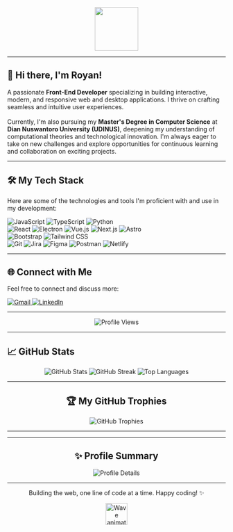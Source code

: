 <div id="header" align="center">
<!--   <img src="https://media.giphy.com/media/M9gbBd9np7GxKt8p22/giphy.gif" width="100"/> -->
  <img src="https://media.giphy.com/media/xT0xeuN4820H5aFv4I/giphy.gif" width="100"/>
</div>

---

<div id="about-me">
  <h2>👋 Hi there, I'm Royan!</h2>
  <p>
    A passionate <b>Front-End Developer</b> specializing in building interactive, modern, and responsive web and desktop applications. I thrive on crafting seamless and intuitive user experiences.
    <br><br>
    Currently, I'm also pursuing my <b>Master's Degree in Computer Science</b> at <b>Dian Nuswantoro University (UDINUS)</b>, deepening my understanding of computational theories and technological innovation. I'm always eager to take on new challenges and explore opportunities for continuous learning and collaboration on exciting projects.
  </p>
</div>

---

<div id="tech-stack">
  <h2>🛠️ My Tech Stack</h2>
  <p>Here are some of the technologies and tools I'm proficient with and use in my development:</p>
  <p align="left">
    <img src="https://img.shields.io/badge/JavaScript-F7DF1E?style=for-the-badge&logo=javascript&logoColor=black" alt="JavaScript" />
    <img src="https://img.shields.io/badge/TypeScript-3178C6?style=for-the-badge&logo=typescript&logoColor=white" alt="TypeScript" />
    <img src="https://img.shields.io/badge/Python-3776AB?style=for-the-badge&logo=python&logoColor=white" alt="Python" />
    <br>
    <img src="https://img.shields.io/badge/React-61DAFB?style=for-the-badge&logo=react&logoColor=black" alt="React" />
    <img src="https://img.shields.io/badge/Electron-2B2E3A?style=for-the-badge&logo=electron&logoColor=white" alt="Electron" />
    <img src="https://img.shields.io/badge/Vue.js-4FC08D?style=for-the-badge&logo=vue.js&logoColor=white" alt="Vue.js" />
    <img src="https://img.shields.io/badge/Next.js-000000?style=for-the-badge&logo=next.js&logoColor=white" alt="Next.js" />
    <img src="https://img.shields.io/badge/Astro-FF5D01?style=for-the-badge&logo=astro&logoColor=white" alt="Astro" />
    <br>
    <img src="https://img.shields.io/badge/Bootstrap-7952B3?style=for-the-badge&logo=bootstrap&logoColor=white" alt="Bootstrap" />
    <img src="https://img.shields.io/badge/Tailwind_CSS-38B2AC?style=for-the-badge&logo=tailwind-css&logoColor=white" alt="Tailwind CSS" />
    <br>
    <img src="https://img.shields.io/badge/Git-F05032?style=for-the-badge&logo=git&logoColor=white" alt="Git" />
    <img src="https://img.shields.io/badge/Jira-0052CC?style=for-the-badge&logo=jira&logoColor=white" alt="Jira" />
    <img src="https://img.shields.io/badge/Figma-F24E1E?style=for-the-badge&logo=figma&logoColor=white" alt="Figma" />
    <img src="https://img.shields.io/badge/Postman-FF6C37?style=for-the-badge&logo=postman&logoColor=white" alt="Postman" />
    <img src="https://img.shields.io/badge/Netlify-00C7B7?style=for-the-badge&logo=netlify&logoColor=white" alt="Netlify" />
  </p>
</div>

---

<div id="connect-with-me">
  <h2>🌐 Connect with Me</h2>
  <p>Feel free to connect and discuss more:</p>
  <p align="left">
    <a href="mailto:your_email@example.com">
      <img src="https://img.shields.io/badge/Gmail-D14836?style=for-the-badge&logo=gmail&logoColor=white" alt="Gmail" />
    </a>
    <a href="https://linkedin.com/in/your_linkedin_username" target="_blank">
      <img src="https://img.shields.io/badge/LinkedIn-0A66C2?style=for-the-badge&logo=linkedin&logoColor=white" alt="LinkedIn" />
    </a>
  </p>
</div>

---

<div id="visitor-badge" align="center">
  <img src="https://komarev.com/ghpvc/?username=royanlord&label=PROFILE+VIEWS&color=0e75b6&style=flat" alt="Profile Views" />
</div>

---

<div id="github-stats">
  <h2>📈 GitHub Stats</h2>
  <p align="center">
    <img src="https://github-readme-stats.vercel.app/api?username=royanlord&show_icons=true&theme=radical&hide_border=false&count_private=true" alt="GitHub Stats" />
    <img src="https://github-readme-streak-stats.herokuapp.com/?user=royanlord&theme=radical&hide_border=false" alt="GitHub Streak" />
    <img src="https://github-readme-stats.vercel.app/api/top-langs/?username=royanlord&layout=compact&theme=radical&hide_border=false&langs_count=10" alt="Top Languages" />
  </p>
</div>

---

<div id="github-trophies" align="center">
  <h2>🏆 My GitHub Trophies</h2>
  <p align="center">
    <img src="https://github-profile-trophy.vercel.app/?username=royanlord&theme=radical&no-frame=false&no-background=false" alt="GitHub Trophies" />
  </p>
</div>

---

<!-- <div id="wakatime-stats" align="center">
  <h2>📊 My WakaTime Stats</h2>
  <p align="center">
    <img src="https://github-readme-stats.vercel.app/api/wakatime?username=royanlord&layout=compact&theme=radical&hide_border=false" alt="WakaTime Stats" />
  </p>
</div> -->

---

<div id="profile-summary-cards" align="center">
  <h2>✨ Profile Summary</h2>
  <p align="center">
    <img src="https://github-profile-summary-cards.vercel.app/api/cards/profile-details?username=royanlord&theme=radical" alt="Profile Details" />
  </p>
</div>

---

<div id="footer" align="center">
  <p>Building the web, one line of code at a time. Happy coding! ✨</p>
  <img src="https://raw.githubusercontent.com/half-blood/half-blood/main/assets/footer-wave.gif" alt="Wave animation" width="50"/>
</div>
